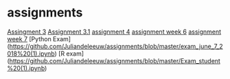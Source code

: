 # assignments

[Assingment 3](https://github.com/Juliandeleeuw/assignments/blob/master/assignment3%20(3).ipynb)
[Assignment 3.1](https://github.com/Juliandeleeuw/assignments/blob/master/assignment3.ipynb)
[assignment 4](https://github.com/Juliandeleeuw/assignments/blob/master/assignment4%20(1).ipynb)
[assignment week 6](https://github.com/Juliandeleeuw/assignments/blob/master/Graded_assignment1.ipynb)
[assignment week 7](https://github.com/Juliandeleeuw/assignments/blob/master/Graded_assignment_2%20(2)-Copy2.ipynb)
[Python Exam] (https://github.com/Juliandeleeuw/assignments/blob/master/exam_june_7_2018%20(1).ipynb)
[R exam] (https://github.com/Juliandeleeuw/assignments/blob/master/Exam_student%20(1).ipynb)
